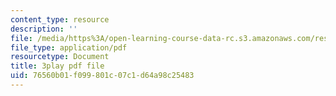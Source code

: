 ```yaml
---
content_type: resource
description: ''
file: /media/https%3A/open-learning-course-data-rc.s3.amazonaws.com/res-tll-004-stem-concept-videos-fall-2013/76560b01f099801c07c1d64a98c25483_zRslv221V9c.pdf
file_type: application/pdf
resourcetype: Document
title: 3play pdf file
uid: 76560b01-f099-801c-07c1-d64a98c25483
---
```

